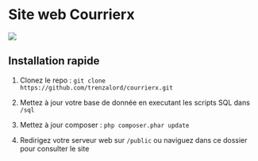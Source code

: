 # Site web Courrierx
<a href="https://codeclimate.com/github/trenzalord/courrierx"><img src="https://codeclimate.com/github/trenzalord/courrierx/badges/gpa.svg" /></a>
## Installation rapide

1. Clonez le repo : `git clone https://github.com/trenzalord/courrierx.git`

2. Mettez à jour votre base de donnée en executant les scripts SQL dans `/sql`

3. Mettez à jour composer : `php composer.phar update`

4. Redirigez votre serveur web sur `/public` ou naviguez dans ce dossier pour consulter le site


